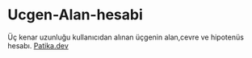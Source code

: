 # Ucgen-Alan-hesabi
Üç kenar uzunluğu kullanıcıdan alınan üçgenin alan,cevre ve hipotenüs hesabı.
[Patika.dev](https://www.patika.dev/tr)